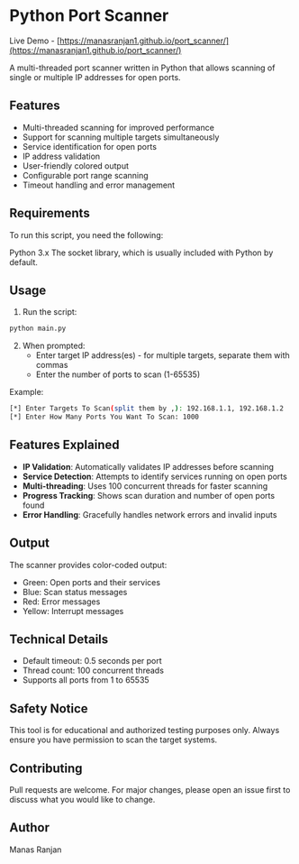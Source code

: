 # Python Port Scanner
Live Demo - [https://manasranjan1.github.io/port_scanner/](https://manasranjan1.github.io/port_scanner/)

A multi-threaded port scanner written in Python that allows scanning of single or multiple IP addresses for open ports.

## Features

- Multi-threaded scanning for improved performance
- Support for scanning multiple targets simultaneously
- Service identification for open ports
- IP address validation
- User-friendly colored output
- Configurable port range scanning
- Timeout handling and error management

## Requirements
To run this script, you need the following:

Python 3.x
The socket library, which is usually included with Python by default.

## Usage

1. Run the script:
```bash
python main.py
```
2. When prompted:
   - Enter target IP address(es) - for multiple targets, separate them with commas
   - Enter the number of ports to scan (1-65535)

Example:

```bash
[*] Enter Targets To Scan(split them by ,): 192.168.1.1, 192.168.1.2
[*] Enter How Many Ports You Want To Scan: 1000
```

## Features Explained

- **IP Validation**: Automatically validates IP addresses before scanning
- **Service Detection**: Attempts to identify services running on open ports
- **Multi-threading**: Uses 100 concurrent threads for faster scanning
- **Progress Tracking**: Shows scan duration and number of open ports found
- **Error Handling**: Gracefully handles network errors and invalid inputs

## Output

The scanner provides color-coded output:
- Green: Open ports and their services
- Blue: Scan status messages
- Red: Error messages
- Yellow: Interrupt messages

## Technical Details

- Default timeout: 0.5 seconds per port
- Thread count: 100 concurrent threads
- Supports all ports from 1 to 65535

## Safety Notice

This tool is for educational and authorized testing purposes only. Always ensure you have permission to scan the target systems.


## Contributing

Pull requests are welcome. For major changes, please open an issue first to discuss what you would like to change.

## Author

Manas Ranjan



